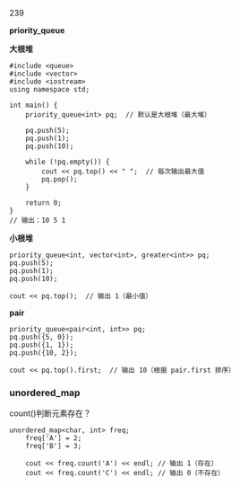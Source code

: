 239

**priority_queue**



**大根堆**

```
#include <queue>
#include <vector>
#include <iostream>
using namespace std;

int main() {
    priority_queue<int> pq;  // 默认是大根堆（最大堆）

    pq.push(5);
    pq.push(1);
    pq.push(10);

    while (!pq.empty()) {
        cout << pq.top() << " ";  // 每次输出最大值
        pq.pop();
    }

    return 0;
}
// 输出：10 5 1
```



**小根堆**

```
priority_queue<int, vector<int>, greater<int>> pq;
pq.push(5);
pq.push(1);
pq.push(10);

cout << pq.top();  // 输出 1（最小值）
```



**pair**

```
priority_queue<pair<int, int>> pq;
pq.push({5, 0});
pq.push({1, 1});
pq.push({10, 2});

cout << pq.top().first;  // 输出 10（根据 pair.first 排序）
```


### unordered_map

count()判断元素存在？

```
unordered_map<char, int> freq;
    freq['A'] = 2;
    freq['B'] = 3;

    cout << freq.count('A') << endl; // 输出 1（存在）
    cout << freq.count('C') << endl; // 输出 0（不存在）
```

